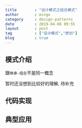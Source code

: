 ```yaml
---
title        : "设计模式之组合模式"
author       : mingo
category     : design-patterns
date         : 2019-04-08 09:55
layout       : post
tag          : ["设计模式","原创"]
blog         : true
---
```


## 模式介绍

跟`继承-组合`不是同一概念

暂时还没想到比较好的理解, 待补充

## 代码实现

## 典型应用
